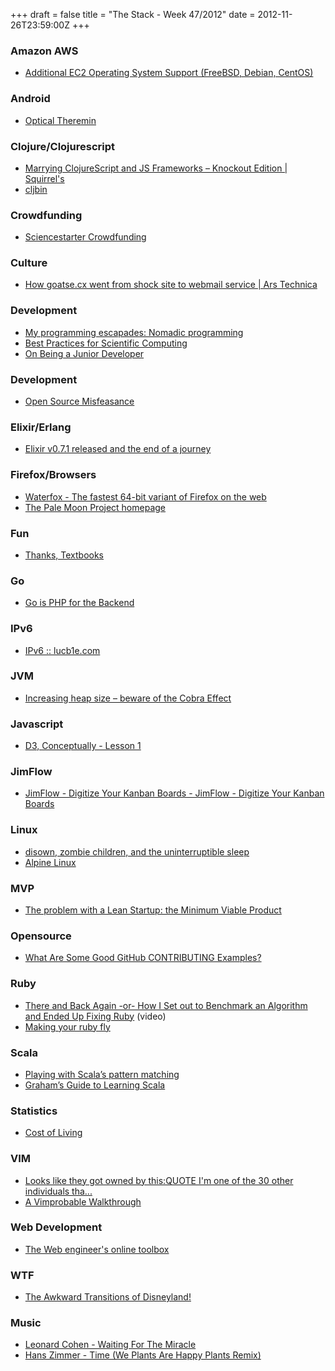 +++
draft = false
title = "The Stack - Week 47/2012"
date = 2012-11-26T23:59:00Z
+++



### Amazon AWS

 - [Additional EC2 Operating System Support (FreeBSD, Debian, CentOS)][amazonwebservicesblogawsmarketplaceadditionalec2operatingsystemsupportfreebsddebiancentos]

[amazonwebservicesblogawsmarketplaceadditionalec2operatingsystemsupportfreebsddebiancentos]: http://aws.typepad.com/aws/2012/11/aws-marketplace-additional-operating-system-support.html


### Android

 - [Optical Theremin][opticaltheremindemobyterenceedenhasablog]

[opticaltheremindemobyterenceedenhasablog]: http://shkspr.mobi/blog/2012/06/optical-theremin-demo/


### Clojure/Clojurescript

 - [Marrying ClojureScript and JS Frameworks – Knockout Edition | Squirrel's][marryingclojurescriptandjsframeworksknockouteditionsquirrels]
 - [cljbin][cljbin]

[marryingclojurescriptandjsframeworksknockouteditionsquirrels]: http://squirrel.pl/blog/2012/11/17/marrying-clojurescript-and-js-frameworks-knockout-edition/
[cljbin]: http://cljbin.com/


### Crowdfunding

 - [Sciencestarter Crowdfunding][sciencestartercrowdfundingstart]

[sciencestartercrowdfundingstart]: http://www.sciencestarter.de


### Culture

 - [How goatse.cx went from shock site to webmail service | Ars Technica][howgoatsecxwentfromshocksitetowebmailservicearstechnica]

[howgoatsecxwentfromshocksitetowebmailservicearstechnica]: http://arstechnica.com/business/2012/11/how-goatse-cx-went-from-shock-site-to-webmail-service/


### Development

 - [My programming escapades: Nomadic programming][myprogrammingescapadesnomadicprogramming]
 - [Best Practices for Scientific Computing][12100530v1bestpracticesforscientificcomputing]
 - [On Being a Junior Developer][onbeingajuniordevelopermattsencenbaughsblog]

[myprogrammingescapadesnomadicprogramming]: http://www.edofic.com/2012/11/nomadic-programming.html
[12100530v1bestpracticesforscientificcomputing]: http://arxiv.org/abs/1210.0530v1
[onbeingajuniordevelopermattsencenbaughsblog]: http://mattsencenbaugh.com/on-being-a-junior-developer/


### Development

 - [Open Source Misfeasance][opensourcemisfeasance]

[opensourcemisfeasance]: http://zachholman.com/talk/open-source-misfeasance


### Elixir/Erlang

 - [Elixir v0.7.1 released and the end of a journey][elixirv071releasedandtheendofajourneyelixir]

[elixirv071releasedandtheendofajourneyelixir]: http://elixir-lang.org/blog/2012/11/18/elixir-v0-7-1-released-and-the-end-of-a-journey/


### Firefox/Browsers

 - [Waterfox - The fastest 64-bit variant of Firefox on the web][waterfoxthefastest64bitvariantoffirefoxontheweb]
 - [The Pale Moon Project homepage][thepalemoonprojecthomepage]

[waterfoxthefastest64bitvariantoffirefoxontheweb]: http://www.waterfoxproject.org/
[thepalemoonprojecthomepage]: http://www.palemoon.org/


### Fun

 - [Thanks, Textbooks][thankstextbooks]

[thankstextbooks]: http://thankstextbooks.tumblr.com/


### Go

 - [Go is PHP for the Backend][goisphpforthebackend]

[goisphpforthebackend]: http://skife.org/go/2012/11/18/go_part_1.html


### IPv6

 - [IPv6 :: lucb1e.com][blogpostipv6lucb1ecom]

[blogpostipv6lucb1ecom]: http://lucb1e.com/?p=post&id=98


### JVM

 - [Increasing heap size – beware of the Cobra Effect][increasingheapsizebewareofthecobraeffectplumbrblog]

[increasingheapsizebewareofthecobraeffectplumbrblog]: http://plumbr.eu/blog/increasing-heap-size-beware-of-the-cobra-effect


### Javascript

 - [D3, Conceptually - Lesson 1][d3conceptuallylesson1]

[d3conceptuallylesson1]: http://code.hazzens.com/d3tut/lesson_1.html


### JimFlow

 - [JimFlow - Digitize Your Kanban Boards - JimFlow - Digitize Your Kanban Boards][jimflowdigitizeyourkanbanboardsjimflowdigitizeyourkanbanboards]

[jimflowdigitizeyourkanbanboardsjimflowdigitizeyourkanbanboards]: http://jimflow.jimdo.com


### Linux

 - [disown, zombie children, and the uninterruptible sleep][disownzombiechildrenandtheuninterruptiblesleepkspliceblog]
 - [Alpine Linux][frontpagealpinelinux]

[disownzombiechildrenandtheuninterruptiblesleepkspliceblog]: https://blogs.oracle.com/ksplice/entry/disown_zombie_children_and_the
[frontpagealpinelinux]: http://alpinelinux.org/


### MVP

 - [The problem with a Lean Startup: the Minimum Viable Product][theproblemwithaleanstartuptheminimumviableproductpaulkortman]

[theproblemwithaleanstartuptheminimumviableproductpaulkortman]: http://paulkortman.com/2012/11/21/the-problem-with-a-lean-startup-the-minimum-viable-product/


### Opensource

 - [What Are Some Good GitHub CONTRIBUTING Examples?][askhnwhataresomegoodgithubcontributingexamples]

[askhnwhataresomegoodgithubcontributingexamples]: http://news.ycombinator.com/item?id=4828165


### Ruby

 - [There and Back Again -or- How I Set out to Benchmark an Algorithm and Ended Up Fixing Ruby][thereandbackagainorhowisetouttobenchmarkanalgorithmandendedupfixingrubyjoshuaballancorubyconference2012] (video)
 - [Making your ruby fly][makingyourrubyflyandreilisnicblog]

[thereandbackagainorhowisetouttobenchmarkanalgorithmandendedupfixingrubyjoshuaballancorubyconference2012]: http://www.confreaks.com/videos/1301-rubyconf2012-there-and-back-again-or-how-i-set-out-to-benchmark-an-algorithm-and-ended-up-fixing-ruby
[makingyourrubyflyandreilisnicblog]: http://alisnic.net/blog/making-your-ruby-fly/


### Scala

 - [Playing with Scala’s pattern matching][playingwithscalaspatternmatchingkerflynsblog]
 - [Graham’s Guide to Learning Scala][grahamsguidetolearningscala]

[playingwithscalaspatternmatchingkerflynsblog]: http://kerflyn.wordpress.com/2011/02/14/playing-with-scalas-pattern-matching/
[grahamsguidetolearningscala]: http://news.ycombinator.com/item?id=4820898


### Statistics

 - [Cost of Living][costofliving]

[costofliving]: http://www.numbeo.com/cost-of-living/


### VIM

 - [Looks like they got owned by this:QUOTE I'm one of the 30 other individuals tha...][looksliketheygotownedbythisquoteimoneofthe30otherindividualstha]
 - [A Vimprobable Walkthrough][avimprobablewalkthroughjasonwryancom]

[looksliketheygotownedbythisquoteimoneofthe30otherindividualstha]: http://news.ycombinator.com/item?id=4807796
[avimprobablewalkthroughjasonwryancom]: http://jasonwryan.com/blog/2012/11/20/vimprobable/


### Web Development

 - [The Web engineer's online toolbox][thewebengineersonlinetoolbox]

[thewebengineersonlinetoolbox]: http://ivanzuzak.info/2012/11/18/the-web-engineers-online-toolbox.html


### WTF

 - [The Awkward Transitions of Disneyland!][passporttodreamsoldnewtheawkwardtransitionsofdisneyland]

[passporttodreamsoldnewtheawkwardtransitionsofdisneyland]: http://passport2dreams.blogspot.de/2012/11/the-awkward-transitions-of-disneyland.html

### Music

 - [Leonard Cohen - Waiting For The Miracle](https://www.youtube.com/watch?v=Y-E53gmeO-8)
 - [Hans Zimmer - Time (We Plants Are Happy Plants Remix)](https://www.youtube.com/watch?v=Se5NBKNcsy4)